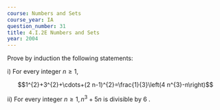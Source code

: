 ```yaml
---
course: Numbers and Sets
course_year: IA
question_number: 31
title: 4.I.2E Numbers and Sets
year: 2004
---
```



Prove by induction the following statements:

i) For every integer $n \geq 1$,

$$1^{2}+3^{2}+\cdots+(2 n-1)^{2}=\frac{1}{3}\left(4 n^{3}-n\right)$$

ii) For every integer $n \geq 1, n^{3}+5 n$ is divisible by 6 .